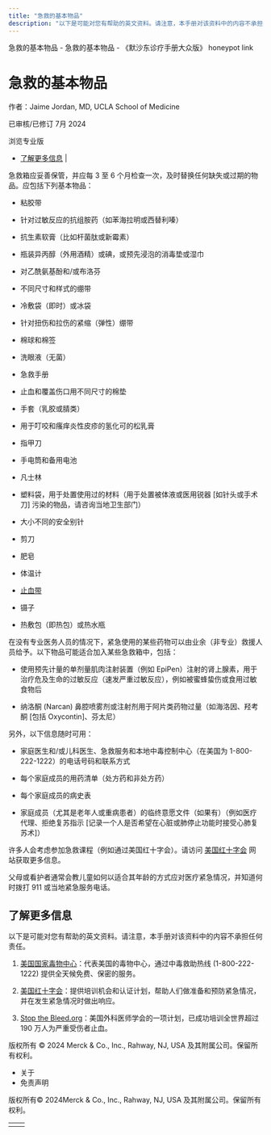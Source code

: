 ```yaml
---
title: "急救的基本物品"
description: "以下是可能对您有帮助的英文资料。请注意，本手册对该资料中的内容不承担任何责任。"
---
```


﻿急救的基本物品 \- 急救的基本物品 \- 《默沙东诊疗手册大众版》 honeypot link

# 急救的基本物品

作者：Jaime Jordan, MD, UCLA School of Medicine

已审核/已修订 7月 2024

浏览专业版

- [了解更多信息](#了解更多信息_v38403538_zh) \|

急救箱应妥善保管，并应每 3 至 6 个月检查一次，及时替换任何缺失或过期的物品。应包括下列基本物品：

- 粘胶带

- 针对过敏反应的抗组胺药（如苯海拉明或西替利嗪）

- 抗生素软膏（比如杆菌肽或新霉素）

- 瓶装异丙醇（外用酒精）或碘，或预先浸泡的消毒垫或湿巾

- 对乙酰氨基酚和/或布洛芬

- 不同尺寸和样式的绷带

- 冷敷袋（即时）或冰袋

- 针对扭伤和拉伤的紧缩（弹性）绷带

- 棉球和棉签

- 洗眼液（无菌）

- 急救手册

- 止血和覆盖伤口用不同尺寸的棉垫

- 手套（乳胶或腈类）

- 用于叮咬和瘙痒炎性皮疹的氢化可的松乳膏

- 指甲刀

- 手电筒和备用电池

- 凡士林

- 塑料袋，用于处置使用过的材料（用于处置被体液或医用锐器 \[如针头或手术刀\] 污染的物品，请咨询当地卫生部门）

- 大小不同的安全别针

- 剪刀

- 肥皂

- 体温计

- [止血带](https://www.stopthebleed.org/)

- 镊子

- 热敷包（即热包）或热水瓶


在没有专业医务人员的情况下，紧急使用的某些药物可以由业余（非专业）救援人员给予。以下物品可能适合加入某些急救箱中，包括：

- 使用预先计量的单剂量肌肉注射装置（例如 EpiPen）注射的肾上腺素，用于治疗危及生命的过敏反应（速发严重过敏反应），例如被蜜蜂蛰伤或食用过敏食物后

- 纳洛酮 (Narcan) 鼻腔喷雾剂或注射剂用于阿片类药物过量（如海洛因、羟考酮 \[包括 Oxycontin\]、芬太尼）


另外，以下信息随时可用：

- 家庭医生和/或儿科医生、急救服务和本地中毒控制中心（在美国为 1-800-222-1222）的电话号码和联系方式

- 每个家庭成员的用药清单（处方药和非处方药）

- 每个家庭成员的病史表

- 家庭成员（尤其是老年人或重病患者）的临终意愿文件（如果有）（例如医疗代理、拒绝复苏指示 \[记录一个人是否希望在心脏或肺停止功能时接受心肺复苏术\]）


许多人会考虑参加急救课程（例如通过美国红十字会）。请访问 [美国红十字会](https://www.redcross.org/take-a-class/first-aid?utm_source=RCO&utm_medium=For_Individuals_Find_Classes_and_Certification&utm_content=First_Aid) 网站获取更多信息。

父母或看护者通常会教儿童如何以适合其年龄的方式应对医疗紧急情况，并知道何时拨打 911 或当地紧急服务电话。

## 了解更多信息

以下是可能对您有帮助的英文资料。请注意，本手册对该资料中的内容不承担任何责任。

1. [美国国家毒物中心](http://www.aapcc.org/)：代表美国的毒物中心，通过中毒救助热线 (1-800-222-1222) 提供全天候免费、保密的服务。

2. [美国红十字会](https://www.redcross.org/take-a-class/first-aid?utm_source=RCO&utm_medium=For_Individuals_Find_Classes_and_Certification&utm_content=First_Aid)：提供培训机会和认证计划，帮助人们做准备和预防紧急情况，并在发生紧急情况时做出响应。

3. [Stop the Bleed.org](https://www.stopthebleed.org/)：美国外科医师学会的一项计划，已成功培训全世界超过 190 万人为严重受伤者止血。




版权所有 © 2024
Merck & Co., Inc., Rahway, NJ, USA 及其附属公司。保留所有权利。

- 关于
- 免责声明

版权所有© 2024Merck & Co., Inc., Rahway, NJ, USA 及其附属公司。保留所有权利。

|     |     |
| --- | --- |
|  |  |